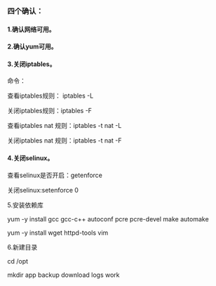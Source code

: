 ### 四个确认：

#### 1.确认网络可用。

#### 2.确认yum可用。

#### 3.关闭iptables。

命令：

查看iptables规则： iptables -L

关闭iptables规则：iptables -F

查看iptables nat 规则：iptables -t nat -L

关闭iptables nat 规则：iptables -t nat -F

#### 4.关闭selinux。

查看selinux是否开启：getenforce

关闭selinux:setenforce 0

5.安装依赖库

yum -y install gcc gcc-c++ autoconf  pcre pcre-devel make automake

yum -y install wget httpd-tools vim

6.新建目录

cd /opt

mkdir app backup download logs work



